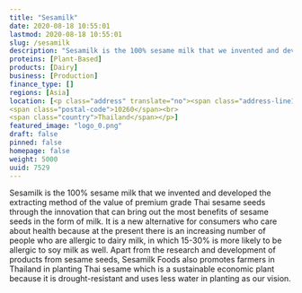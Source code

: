 ```yaml
---
title: "Sesamilk"
date: 2020-08-18 10:55:01
lastmod: 2020-08-18 10:55:01
slug: /sesamilk
description: "Sesamilk is the 100% sesame milk that we invented and developed the extracting method of the value of premium grade Thai sesame seeds through the innovation that can bring out the most benefits of sesame seeds in the form of milk. It is a new alternative for consumers who care about health because at the present there is an increasing number of people who are allergic to dairy milk, in which 15-30% is more likely to be allergic to soy milk as well."
proteins: [Plant-Based]
products: [Dairy]
business: [Production]
finance_type: []
regions: [Asia]
location: [<p class="address" translate="no"><span class="address-line1">Sukhumvit Road</span><br>
<span class="postal-code">10260</span><br>
<span class="country">Thailand</span></p>]
featured_image: "logo_0.png"
draft: false
pinned: false
homepage: false
weight: 5000
uuid: 7529
---
```

<p>Sesamilk is the 100% sesame milk that we invented and developed the extracting method of the value of premium grade Thai sesame seeds through the innovation that can bring out the most benefits of sesame seeds in the form of milk. It is a new alternative for consumers who care about health because at the present there is an increasing number of people who are allergic to dairy milk, in which 15-30% is more likely to be allergic to soy milk as well. Apart from the research and development of products from sesame seeds, Sesamilk Foods also promotes farmers in Thailand in planting Thai sesame which is a sustainable economic plant because it is drought-resistant and uses less water in planting as our vision.</p>
